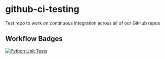 # github-ci-testing
Test repo to work on continuous integration across all of our GitHub repos

## Workflow Badges
[![Python Unit Tests](https://github.com/Qumulo/github-ci-testing/actions/workflows/python-app.yml/badge.svg?branch=main)](https://github.com/Qumulo/github-ci-testing/actions/workflows/python-app.yml)
